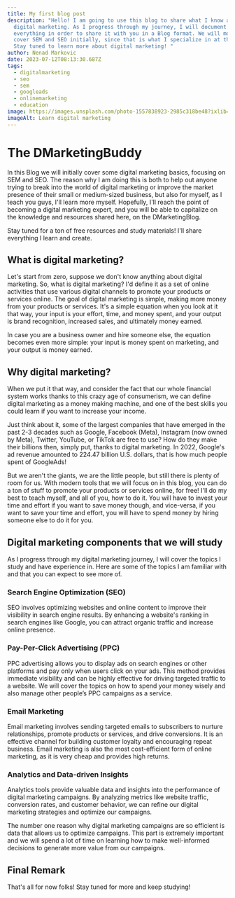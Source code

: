```yaml
---
title: My first blog post
description: "Hello! I am going to use this blog to share what I know about
  digital marketing. As I progress through my journey, I will document
  everything in order to share it with you in a Blog format. We will mostly
  cover SEM and SEO initially, since that is what I specialize in at the moment.
  Stay tuned to learn more about digital marketing! "
author: Nenad Markovic
date: 2023-07-12T08:13:30.687Z
tags:
  - digitalmarketing
  - seo
  - sem
  - googleads
  - onlinemarketing
  - education
image: https://images.unsplash.com/photo-1557838923-2985c318be48?ixlib=rb-4.0.3&ixid=M3wxMjA3fDB8MHxwaG90by1wYWdlfHx8fGVufDB8fHx8fA%3D%3D&auto=format&fit=crop&w=1331&q=80
imageAlt: Learn digital marketing
---
```

# T﻿he DMarketingBuddy

In this Blog we will initially cover some digital marketing basics, focusing on SEM and SEO. The reason why I am doing this is both to help out anyone trying to break into the world of digital marketing or improve the market presence of their small or medium-sized business, but also for myself, as I teach you guys, I'll learn more myself. Hopefully, I'll reach the point of becoming a digital marketing expert, and you will be able to capitalize on the knowledge and resources shared here, on the DMarketingBlog. 

S﻿tay tuned for a ton of free resources and study materials! I'll share everything I learn and create.

## W﻿hat is digital marketing?

L﻿et's start from zero, suppose we don't know anything about digital marketing. So, what is digital marketing? I'd define it as a set of online activities that use various digital channels to promote your products or services online. The goal of digital marketing is simple, making more money from your products or services. It's a simple equation when you look at it that way, your input is your effort, time, and money spent, and your output is brand recognition, increased sales, and ultimately money earned. 

I﻿n case you are a business owner and hire someone else, the equation becomes even more simple: your input is money spent on marketing, and your output is money earned.

## W﻿hy digital marketing?

When we put it that way, and consider the fact that our whole financial system works thanks to this crazy age of consumerism, we can define digital marketing as a money making machine, and one of the best skills you could learn if you want to increase your income.

J﻿ust think about it, some of the largest companies that have emerged in the past 2-3 decades such as Google, Facebook (Meta), Instagram (now owned by Meta), Twitter, YouTube, or TikTok are free to use? How do they make their billions then, simply put, thanks to digital marketing. In 2022, Google's ad revenue amounted to 224.47 billion U.S. dollars, that is how much people spent of GoogleAds!

B﻿ut we aren't the giants, we are the little people, but still there is plenty of room for us. With modern tools that we will focus on in this blog, you can do a ton of stuff to promote your products or services online, for free! I'll do my best to teach myself, and all of you, how to do it. You will have to invest your time and effort if you want to save money though, and vice-versa, if you want to save your time and effort, you will have to spend money by hiring someone else to do it for you.

## D﻿igital marketing components that we will study

As I progress through my digital marketing journey, I will cover the topics I study and have experience in. Here are some of the topics I am familiar with and that you can expect to see more of.

### S﻿earch Engine Optimization (SEO)

SEO involves optimizing websites and online content to improve their visibility in search engine results. By enhancing a website's ranking in search engines like Google, you can attract organic traffic and increase online presence.

### P﻿ay-Per-Click Advertising (PPC)

PPC advertising allows you to display ads on search engines or other platforms and pay only when users click on your ads. This method provides immediate visibility and can be highly effective for driving targeted traffic to a website. We will cover the topics on how to spend your money wisely and also manage other people’s PPC campaigns as a service.

### E﻿mail Marketing

Email marketing involves sending targeted emails to subscribers to nurture relationships, promote products or services, and drive conversions. It is an effective channel for building customer loyalty and encouraging repeat business. Email marketing is also the most cost-efficient form of online marketing, as it is very cheap and provides high returns.

### Analytics and Data-driven Insights

Analytics tools provide valuable data and insights into the performance of digital marketing campaigns. By analyzing metrics like website traffic, conversion rates, and customer behavior, we can refine our digital marketing strategies and optimize our campaigns. 

The number one reason why digital marketing campaigns are so efficient is data that allows us to optimize campaigns. This part is extremely important and we will spend a lot of time on learning how to make well-informed decisions to generate more value from our campaigns.

## F﻿inal Remark

T﻿hat's all for now folks! Stay tuned for more and keep studying!